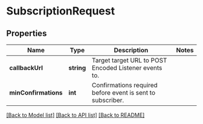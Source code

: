 # SubscriptionRequest

## Properties
Name | Type | Description | Notes
------------ | ------------- | ------------- | -------------
**callbackUrl** | **string** | Target target URL to POST Encoded Listener events to. | 
**minConfirmations** | **int** | Confirmations required before event is sent to subscriber. | 

[[Back to Model list]](../README.md#documentation-for-models) [[Back to API list]](../README.md#documentation-for-api-endpoints) [[Back to README]](../README.md)


